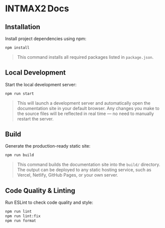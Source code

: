 # INTMAX2 Docs

## Installation

Install project dependencies using npm:

```bash
npm install
```

> This command installs all required packages listed in `package.json`.

## Local Development

Start the local development server:

```bash
npm run start
```

> This will launch a development server and automatically open the documentation site in your default browser.
> Any changes you make to the source files will be reflected in real time — no need to manually restart the server.

## Build

Generate the production-ready static site:

```bash
npm run build
```

> This command builds the documentation site into the `build/` directory.
> The output can be deployed to any static hosting service, such as Vercel, Netlify, GitHub Pages, or your own server.

## Code Quality & Linting

Run ESLint to check code quality and style:

```bash
npm run lint
npm run lint:fix
npm run format
```
